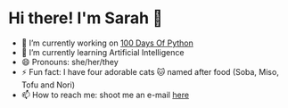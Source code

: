 # Hi there! I'm Sarah 👋 

- 🔭 I’m currently working on [100 Days Of Python](https://github.com/yuzuryuu/100DaysOfPython)
- 🌱 I’m currently learning Artificial Intelligence
- 😄 Pronouns: she/her/they
- ⚡ Fun fact: I have four adorable cats 🐱 named after food (Soba, Miso, Tofu and Nori)
- 📫 How to reach me: shoot me an e-mail [here](mailto:chelleang51@gmail.com)





<!--

### <img src="https://media.giphy.com/media/v1.Y2lkPTc5MGI3NjExZGVjNDllZjFkOWI5YjcyNjM3ZmYzYzVkY2YzZGQ2YTljZjBkNWRlYSZlcD12MV9pbnRlcm5hbF9naWZzX2dpZklkJmN0PXM/UQ1EI1ML2ABQdbebup/giphy.gif" width="50" height="50" /> Tech Stack

**yuzuryuu/yuzuryuu** is a ✨ _special_ ✨ repository because its `README.md` (this file) appears on your GitHub profile.

Here are some ideas to get you started:
- 👯 I’m looking to collaborate on ...
- 🤔 I’m looking for help with ...
- 💬 Ask me about ...
-->
